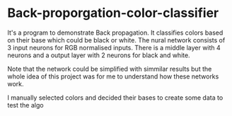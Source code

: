 # Back-proporgation-color-classifier

It's a program to demonstrate Back propagation.
It classifies colors based on their base which could be black or white.
The nural network consists of 3 input neurons for RGB normalised inputs.
There is a middle layer with 4 neurons and a output layer with 2 neurons for black and white. 

Note that the network could be simplified with simmilar results but the whole idea of this project was for me to understand how these networks work.

I manually selected colors and decided their bases to create some data to test the algo
